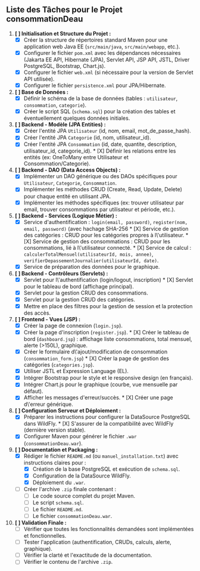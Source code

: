 ## Liste des Tâches pour le Projet consommationDeau

1.  **[ ] Initialisation et Structure du Projet :**
    *   [X] Créer la structure de répertoires standard Maven pour une application web Java EE (`src/main/java`, `src/main/webapp`, etc.).
    *   [X] Configurer le fichier `pom.xml` avec les dépendances nécessaires (Jakarta EE API, Hibernate (JPA), Servlet API, JSP API, JSTL, Driver PostgreSQL, Bootstrap, Chart.js).
    *   [X] Configurer le fichier `web.xml` (si nécessaire pour la version de Servlet API utilisée).
    *   [X] Configurer le fichier `persistence.xml` pour JPA/Hibernate.

2.  **[ ] Base de Données :**
    *   [X] Définir le schéma de la base de données (tables : `utilisateur`, `consommation`, `categorie`).
    *   [X] Créer le script SQL (`schema.sql`) pour la création des tables et éventuellement quelques données initiales.

3.  **[ ] Backend - Modèle (JPA Entities) :**
    *   [X] Créer l'entité JPA `Utilisateur` (id, nom, email, mot_de_passe_hash).
    *   [X] Créer l'entité JPA `Categorie` (id, nom, utilisateur_id).
    *   [X] Créer l\'entité JPA `Consommation` (id, date, quantite, description, utilisateur_id, categorie_id).    *   [X] Définir les relations entre les entités (ex: OneToMany entre Utilisateur et Consommation/Categorie).

4.  **[ ] Backend - DAO (Data Access Objects) :**
    *   [X] Implémenter un DAO générique ou des DAOs spécifiques pour `Utilisateur`, `Categorie`, `Consommation`.
    *   [X] Implémenter les méthodes CRUD (Create, Read, Update, Delete) pour chaque entité en utilisant JPA.
    *   [X] Implémenter les méthodes spécifiques (ex: trouver utilisateur par email, trouver consommations par utilisateur et période, etc.).

5.  **[ ] Backend - Services (Logique Métier) :**
    *   [X] Service d\'authentification : `login(email, password)`, `register(nom, email, password)` (avec hachage SHA-256    *   [X] Service de gestion des catégories : CRUD pour les catégories propres à l\\'utilisateur.    *   [X] Service de gestion des consommations : CRUD pour les consommations, lié à l\\'utilisateur connecté.    *   [X] Service de calcul : `calculerTotalMensuel(utilisateurId, mois, annee)`, `verifierDepassementJournalier(utilisateurId, date)`.
    *   [X] Service de préparation des données pour le graphique.

6.  **[ ] Backend - Contrôleurs (Servlets) :**
    *   [X] Servlet pour l\\'authentification (login/logout, inscription)    *   [X] Servlet pour le tableau de bord (affichage principal).
    *   [X] Servlet pour la gestion CRUD des consommations.
    *   [X] Servlet pour la gestion CRUD des catégories.
    *   [X] Mettre en place des filtres pour la gestion de session et la protection des accès.

7.  **[ ] Frontend - Vues (JSP) :**
    *   [X] Créer la page de connexion (`login.jsp`).
    *   [X] Créer la page d\'inscription (`register.jsp`).    *   [X] Créer le tableau de bord (`dashboard.jsp`) : affichage liste consommations, total mensuel, alerte (>150L), graphique.
    *   [X] Créer le formulaire d\\'ajout/modification de consommation (`consommation_form.jsp`)    *   [X] Créer la page de gestion des catégories (`categories.jsp`).
    *   [X] Utiliser JSTL et Expression Language (EL).
    *   [X] Intégrer Bootstrap pour le style et le responsive design (en français).
    *   [X] Intégrer Chart.js pour le graphique (courbe, vue mensuelle par défaut).
    *   [X] Afficher les messages d'erreur/succès.    *   [X] Créer une page d\\'erreur générique.
8.  **[ ] Configuration Serveur et Déploiement :**
    *   [X] Préparer les instructions pour configurer la DataSource PostgreSQL dans WildFly.    *   [X] S\'assurer de la compatibilité avec WildFly (dernière version stable).
    *   [X] Configurer Maven pour générer le fichier `.war` (`consommationDeau.war`).

9.  **[ ] Documentation et Packaging :**
    *   [X] Rédiger le fichier `README.md` (ou `manuel_installation.txt`) avec instructions claires pour :
        *   [X] Création de la base PostgreSQL et exécution de `schema.sql`.
        *   [X] Configuration de la DataSource WildFly.
        *   [X] Déploiement du `.war`.
    *   [ ] Créer l'archive `.zip` finale contenant :
        *   [ ] Le code source complet du projet Maven.
        *   [ ] Le script `schema.sql`.
        *   [ ] Le fichier `README.md`.
        *   [ ] Le fichier `consommationDeau.war`.

10. **[ ] Validation Finale :**
    *   [ ] Vérifier que toutes les fonctionnalités demandées sont implémentées et fonctionnelles.
    *   [ ] Tester l'application (authentification, CRUDs, calculs, alerte, graphique).
    *   [ ] Vérifier la clarté et l'exactitude de la documentation.
    *   [ ] Vérifier le contenu de l'archive `.zip`.
